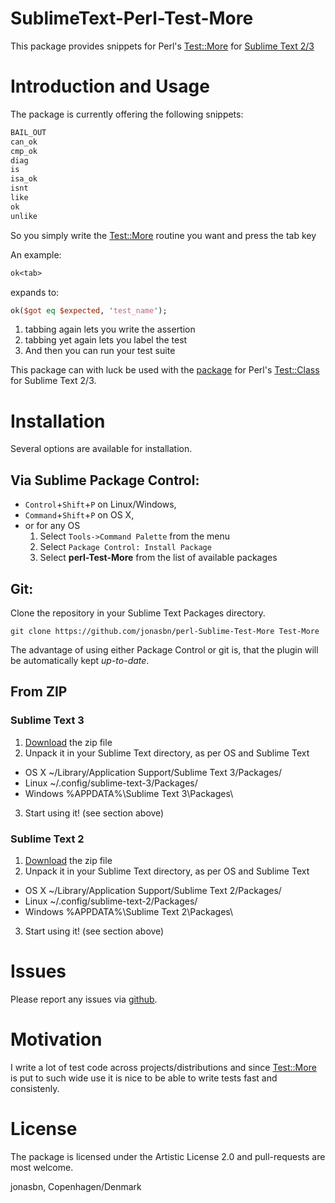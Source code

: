 SublimeText-Perl-Test-More
==========================

This package provides snippets for Perl's [Test::More](https://metacpan.org/pod/Test::More) for [Sublime Text 2/3](http://www.sublimetext.com/)

# Introduction and Usage

The package is currently offering the following snippets:

```perl
BAIL_OUT
can_ok
cmp_ok
diag
is
isa_ok
isnt
like
ok
unlike
```

So you simply write the [Test::More](https://metacpan.org/pod/Test::More) routine you want and press the tab key

An example:

```perl
ok<tab>
```

expands to:

```perl
ok($got eq $expected, 'test_name');
```

1. tabbing again lets you write the assertion
2. tabbing yet again lets you label the test
3. And then you can run your test suite

This package can with luck be used with the [package](https://github.com/jonasbn/SublimeText-Perl-Test-Class) for Perl's [Test::Class](https://metacpan.org/pod/Test::Class) for Sublime Text 2/3.

# Installation

Several options are available for installation.

## Via Sublime Package Control:

- `Control`+`Shift`+`P` on Linux/Windows,
- `Command`+`Shift`+`P` on OS X,
- or for any OS
  1. Select `Tools->Command Palette` from the menu
  2. Select `Package Control: Install Package`
  3. Select **perl-Test-More** from the list of available packages

## Git:

Clone the repository in your Sublime Text Packages directory.

```git clone https://github.com/jonasbn/perl-Sublime-Test-More Test-More```

The advantage of using either Package Control or git is, that the plugin will be automatically kept _up-to-date_.

## From ZIP

### Sublime Text 3

1. [Download](https://github.com/jonasbn/SublimeText-Perl-Test-More/archive/master.zip) the zip file
2. Unpack it in your Sublime Text directory, as per OS and Sublime Text 
  - OS X    ~/Library/Application Support/Sublime Text 3/Packages/
  - Linux   ~/.config/sublime-text-3/Packages/
  - Windows %APPDATA%\Sublime Text 3\Packages\
3. Start using it! (see section above)

### Sublime Text 2

1. [Download](https://github.com/jonasbn/SublimeText-Perl-Test-More/archive/master.zip) the zip file
2. Unpack it in your Sublime Text directory, as per OS and Sublime Text 
  - OS X    ~/Library/Application Support/Sublime Text 2/Packages/
  - Linux   ~/.config/sublime-text-2/Packages/
  - Windows %APPDATA%\Sublime Text 2\Packages\
3. Start using it! (see section above)

# Issues

Please report any issues via [github](https://github.com/jonasbn/SublimeText-Perl-Test-More/issues).

# Motivation

I write a lot of test code across projects/distributions and since [Test::More](https://metacpan.org/pod/Test::More) is put to such wide use it is nice to be able to write tests fast and consistenly.

# License

The package is licensed under the  Artistic License 2.0 and pull-requests are most welcome.

jonasbn, Copenhagen/Denmark

